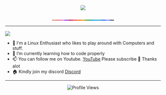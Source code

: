 
<h3 align = center>
<img src = https://readme-typing-svg.herokuapp.com?font=Poppins&weight=600&size=30&duration=2000&pause=500&color=FFFFFF&center=true&width=450&height=116&lines=Hello+!+I+am+Sparsha>
</h3>


<p align="center">
  <img src="https://raw.githubusercontent.com/JaKooLit/Hyprland-Dots/main/assets/latte.png" width="200" />
</p>

---

<img align="center" width="500" src="https://github.com/sparshabhusal/sparshabhusal/assets/sparsha-circle.png">

- 🔭 I'm a Linux Enthusiast who likes to play around with Computers and stuff.
- 🌱 I’m currently learning how to code properly
- 📫 You can follow me on Youtube. [YouTube](https://www.youtube.com/@sparsha_bhusal) Please subscribe 🤩 Thanks alot 
- 🏠 Kindly join my discord [Discord](https://discord.com/invite/9JEgZsfhex)
---

<p align="center">
  <img src="https://komarev.com/ghpvc/?username=sparshabhusal&color=blueviolet&style=flat-square" alt="Profile Views" />
</p>
